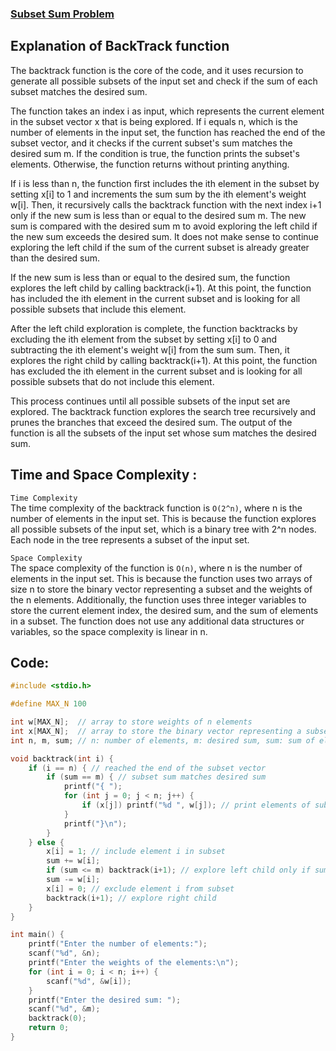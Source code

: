 ### [Subset Sum Problem](https://www.geeksforgeeks.org/subset-sum-problem/)

## Explanation of BackTrack function
The backtrack function is the core of the code, and it uses recursion to generate all possible subsets of the input set and check if the sum of each subset matches the desired sum.

The function takes an index i as input, which represents the current element in the subset vector x that is being explored. If i equals n, which is the number of elements in the input set, the function has reached the end of the subset vector, and it checks if the current subset's sum matches the desired sum m. If the condition is true, the function prints the subset's elements. Otherwise, the function returns without printing anything.

If i is less than n, the function first includes the ith element in the subset by setting x[i] to 1 and increments the sum sum by the ith element's weight w[i]. Then, it recursively calls the backtrack function with the next index i+1 only if the new sum is less than or equal to the desired sum m. The new sum is compared with the desired sum m to avoid exploring the left child if the new sum exceeds the desired sum. It does not make sense to continue exploring the left child if the sum of the current subset is already greater than the desired sum.

If the new sum is less than or equal to the desired sum, the function explores the left child by calling backtrack(i+1). At this point, the function has included the ith element in the current subset and is looking for all possible subsets that include this element.

After the left child exploration is complete, the function backtracks by excluding the ith element from the subset by setting x[i] to 0 and subtracting the ith element's weight w[i] from the sum sum. Then, it explores the right child by calling backtrack(i+1). At this point, the function has excluded the ith element in the current subset and is looking for all possible subsets that do not include this element.

This process continues until all possible subsets of the input set are explored. The backtrack function explores the search tree recursively and prunes the branches that exceed the desired sum. The output of the function is all the subsets of the input set whose sum matches the desired sum.

## Time and Space Complexity :
`Time Complexity`<br>
The time complexity of the backtrack function is `O(2^n)`, where n is the number of elements in the input set. This is because the function explores all possible subsets of the input set, which is a binary tree with 2^n nodes. Each node in the tree represents a subset of the input set.

`Space Complexity`<br>
The space complexity of the function is `O(n)`, where n is the number of elements in the input set. This is because the function uses two arrays of size n to store the binary vector representing a subset and the weights of the n elements. Additionally, the function uses three integer variables to store the current element index, the desired sum, and the sum of elements in a subset. The function does not use any additional data structures or variables, so the space complexity is linear in n.

## Code:
```c
#include <stdio.h>

#define MAX_N 100

int w[MAX_N];  // array to store weights of n elements
int x[MAX_N];  // array to store the binary vector representing a subset
int n, m, sum; // n: number of elements, m: desired sum, sum: sum of elements in a subset

void backtrack(int i) {
    if (i == n) { // reached the end of the subset vector
        if (sum == m) { // subset sum matches desired sum
            printf("{ ");
            for (int j = 0; j < n; j++) {
                if (x[j]) printf("%d ", w[j]); // print elements of subset
            }
            printf("}\n");
        }
    } else {
        x[i] = 1; // include element i in subset
        sum += w[i];
        if (sum <= m) backtrack(i+1); // explore left child only if sum doesn't exceed m
        sum -= w[i];
        x[i] = 0; // exclude element i from subset
        backtrack(i+1); // explore right child
    }
}

int main() {
    printf("Enter the number of elements:");
    scanf("%d", &n);
    printf("Enter the weights of the elements:\n");
    for (int i = 0; i < n; i++) {
        scanf("%d", &w[i]);
    }
    printf("Enter the desired sum: ");
    scanf("%d", &m);
    backtrack(0);
    return 0;
}
```
